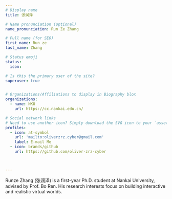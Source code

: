 ```yaml
---
# Display name
title: 张润泽

# Name pronunciation (optional)
name_pronunciation: Run Ze Zhang

# Full name (for SEO)
first_name: Run ze
last_name: Zhang

# Status emoji
status:
  icon: 

# Is this the primary user of the site?
superuser: true


# Organizations/Affiliations to display in Biography blox
organizations:
  - name: NKU
    url: https://cc.nankai.edu.cn/

# Social network links
# Need to use another icon? Simply download the SVG icon to your `assets/media/icons/` folder.
profiles:
  - icon: at-symbol
    url: 'mailto:oliverzrz.cyber@gmail.com'
    label: E-mail Me
  - icon: brands/github
    url: https://github.com/oliver-zrz-cyber



---
```

Runze Zhang (张润泽) is a first-year Ph.D. student at Nankai University, advised by Prof. Bo Ren. His research interests focus on building interactive and realistic virtual worlds.